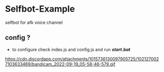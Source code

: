 # Selfbot-Example
selfbot for afk voice channel

## config ?
- to configure check index.js and config.js and run  ***start.bat***

https://cdn.discordapp.com/attachments/1015736130097905725/1021270027103633469/bandicam_2022-09-19_05-58-46-579.gif
